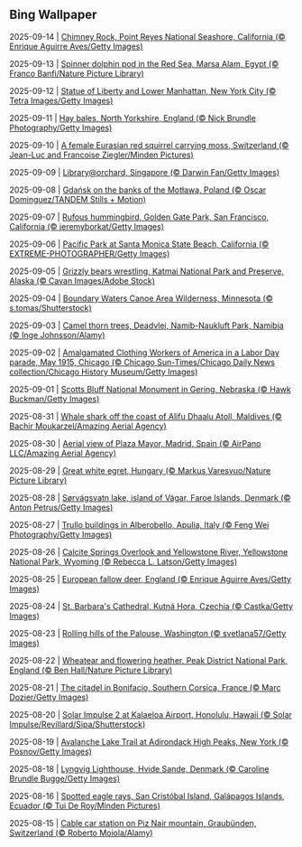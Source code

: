 ## Bing Wallpaper
2025-09-14 | [Chimney Rock, Point Reyes National Seashore, California (© Enrique Aguirre Aves/Getty Images)](./wallpaper/2025-09-14.jpg) 

2025-09-13 | [Spinner dolphin pod in the Red Sea, Marsa Alam, Egypt (© Franco Banfi/Nature Picture Library)](./wallpaper/2025-09-13.jpg) 

2025-09-12 | [Statue of Liberty and Lower Manhattan, New York City (© Tetra Images/Getty Images)](./wallpaper/2025-09-12.jpg) 

2025-09-11 | [Hay bales, North Yorkshire, England (© Nick Brundle Photography/Getty Images)](./wallpaper/2025-09-11.jpg) 

2025-09-10 | [A female Eurasian red squirrel carrying moss, Switzerland (© Jean-Luc and Francoise Ziegler/Minden Pictures)](./wallpaper/2025-09-10.jpg) 

2025-09-09 | [Library@orchard, Singapore (© Darwin Fan/Getty Images)](./wallpaper/2025-09-09.jpg) 

2025-09-08 | [Gdańsk on the banks of the Motława, Poland (© Oscar Dominguez/TANDEM Stills + Motion)](./wallpaper/2025-09-08.jpg) 

2025-09-07 | [Rufous hummingbird, Golden Gate Park, San Francisco, California (© jeremyborkat/Getty Images)](./wallpaper/2025-09-07.jpg) 

2025-09-06 | [Pacific Park at Santa Monica State Beach, California (© EXTREME-PHOTOGRAPHER/Getty Images)](./wallpaper/2025-09-06.jpg) 

2025-09-05 | [Grizzly bears wrestling, Katmai National Park and Preserve, Alaska (© Cavan Images/Adobe Stock)](./wallpaper/2025-09-05.jpg) 

2025-09-04 | [Boundary Waters Canoe Area Wilderness, Minnesota (© s.tomas/Shutterstock)](./wallpaper/2025-09-04.jpg) 

2025-09-03 | [Camel thorn trees, Deadvlei, Namib-Naukluft Park, Namibia (© Inge Johnsson/Alamy)](./wallpaper/2025-09-03.jpg) 

2025-09-02 | [Amalgamated Clothing Workers of America in a Labor Day parade, May 1915, Chicago (© Chicago Sun-Times/Chicago Daily News collection/Chicago History Museum/Getty Images)](./wallpaper/2025-09-02.jpg) 

2025-09-01 | [Scotts Bluff National Monument in Gering, Nebraska (© Hawk Buckman/Getty Images)](./wallpaper/2025-09-01.jpg) 

2025-08-31 | [Whale shark off the coast of Alifu Dhaalu Atoll, Maldives (© Bachir Moukarzel/Amazing Aerial Agency)](./wallpaper/2025-08-31.jpg) 

2025-08-30 | [Aerial view of Plaza Mayor, Madrid, Spain (© AirPano LLC/Amazing Aerial Agency)](./wallpaper/2025-08-30.jpg) 

2025-08-29 | [Great white egret, Hungary (© Markus Varesvuo/Nature Picture Library)](./wallpaper/2025-08-29.jpg) 

2025-08-28 | [Sørvágsvatn lake, island of Vágar, Faroe Islands, Denmark (© Anton Petrus/Getty Images)](./wallpaper/2025-08-28.jpg) 

2025-08-27 | [Trullo buildings in Alberobello, Apulia, Italy (© Feng Wei Photography/Getty Images)](./wallpaper/2025-08-27.jpg) 

2025-08-26 | [Calcite Springs Overlook and Yellowstone River, Yellowstone National Park, Wyoming (© Rebecca L. Latson/Getty Images)](./wallpaper/2025-08-26.jpg) 

2025-08-25 | [European fallow deer, England (© Enrique Aguirre Aves/Getty Images)](./wallpaper/2025-08-25.jpg) 

2025-08-24 | [St. Barbara's Cathedral, Kutná Hora, Czechia (© Castka/Getty Images)](./wallpaper/2025-08-24.jpg) 

2025-08-23 | [Rolling hills of the Palouse, Washington (© svetlana57/Getty Images)](./wallpaper/2025-08-23.jpg) 

2025-08-22 | [Wheatear and flowering heather, Peak District National Park, England (© Ben Hall/Nature Picture Library)](./wallpaper/2025-08-22.jpg) 

2025-08-21 | [The citadel in Bonifacio, Southern Corsica, France (© Marc Dozier/Getty Images)](./wallpaper/2025-08-21.jpg) 

2025-08-20 | [Solar Impulse 2 at Kalaeloa Airport, Honolulu, Hawaii (© Solar Impulse/Revillard/Sipa/Shutterstock)](./wallpaper/2025-08-20.jpg) 

2025-08-19 | [Avalanche Lake Trail at Adirondack High Peaks, New York (© Posnov/Getty Images)](./wallpaper/2025-08-19.jpg) 

2025-08-18 | [Lyngvig Lighthouse, Hvide Sande, Denmark (© Caroline Brundle Bugge/Getty Images)](./wallpaper/2025-08-18.jpg) 

2025-08-16 | [Spotted eagle rays, San Cristóbal Island, Galápagos Islands, Ecuador (© Tui De Roy/Minden Pictures)](./wallpaper/2025-08-16.jpg) 

2025-08-15 | [Cable car station on Piz Nair mountain, Graubünden, Switzerland (© Roberto Moiola/Alamy)](./wallpaper/2025-08-15.jpg) 

